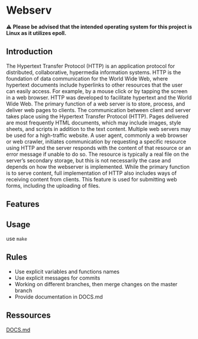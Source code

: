 # Webserv

:warning: **Please be advised that the intended operating system for this project is Linux as it utilizes epoll.**

## Introduction

The Hypertext Transfer Protocol (HTTP) is an application protocol for distributed, collaborative, hypermedia information systems. HTTP is the foundation of data communication for the World Wide Web, where hypertext documents include hyperlinks to other resources that the user can easily access. For example, by a mouse click or by tapping the screen in a web browser. HTTP was developed to facilitate hypertext and the World Wide Web. The primary function of a web server is to store, process, and deliver web pages to clients. The communication between client and server takes place using the Hypertext Transfer Protocol (HTTP). Pages delivered are most frequently HTML documents, which may include images, style sheets, and scripts in addition to the text content. Multiple web servers may be used for a high-traffic website. A user agent, commonly a web browser or web crawler, initiates communication by requesting a specific resource using HTTP and the server responds with the content of that resource or an error message if unable to do so. The resource is typically a real file on the server’s secondary storage, but this is not necessarily the case and depends on how the webserver is implemented. While the primary function is to serve content, full implementation of HTTP also includes ways of receiving content from clients. This feature is used for submitting web forms, including the uploading of files.

## Features


## Usage
use ```make```

## Rules
- Use explicit variables and functions names
- Use explicit messages for commits
- Working on different branches, then merge changes on the master branch
- Provide documentation in DOCS.md

## Ressources
[DOCS.md](DOCS.md)
